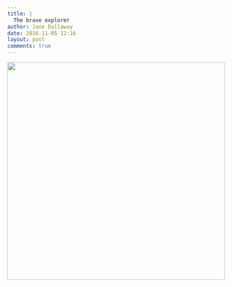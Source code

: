 ```yaml
---
title: |
  The brave explorer
author: Jane Dallaway
date: 2016-11-05 12:16
layout: post
comments: true
---
```


<div>
        <a href="http://static.skitters.dallaway.com/2016-11-05-the-brave-explorer-fullsize-IMG_5534.JPG">
          <img src="http://static.skitters.dallaway.com/2016-11-05-the-brave-explorer-thumb-IMG_5534.JPG" width="500" height="500"/>
        </a>
      </div>


  
      